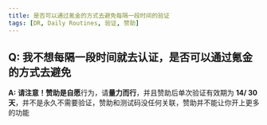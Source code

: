 ```yaml
---
title: 是否可以通过氪金的方式去避免每隔一段时间的验证
tags: [DR, Daily Routines, 验证, 赞助]
---
```


## Q: 我不想每隔一段时间就去认证，是否可以通过氪金的方式去避免
**A:** **请注意！**赞助是**自愿**行为，请**量力而行**，并且赞助后单次验证有效期为 **14/ 30 天**，并不是永久不需要验证，赞助和测试码没任何关联，赞助并不能让你开上更多的功能

